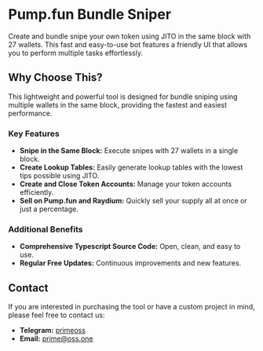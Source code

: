 # Pump.fun Bundle Sniper

Create and bundle snipe your own token using JITO in the same block with 27 wallets. This fast and easy-to-use bot features a friendly UI that allows you to perform multiple tasks effortlessly.

## Why Choose This?

This lightweight and powerful tool is designed for bundle sniping using multiple wallets in the same block, providing the fastest and easiest performance. 

### Key Features

- **Snipe in the Same Block:** Execute snipes with 27 wallets in a single block.
- **Create Lookup Tables:** Easily generate lookup tables with the lowest tips possible using JITO.
- **Create and Close Token Accounts:** Manage your token accounts efficiently.
- **Sell on Pump.fun and Raydium:** Quickly sell your supply all at once or just a percentage.

### Additional Benefits

- **Comprehensive Typescript Source Code:** Open, clean, and easy to use.
- **Regular Free Updates:** Continuous improvements and new features.

## Contact

If you are interested in purchasing the tool or have a custom project in mind, please feel free to contact us:

- **Telegram:** [primeoss](https://t.me/primeoss)
- **Email:** [prime@oss.one](mailto:prime@oss.one)
